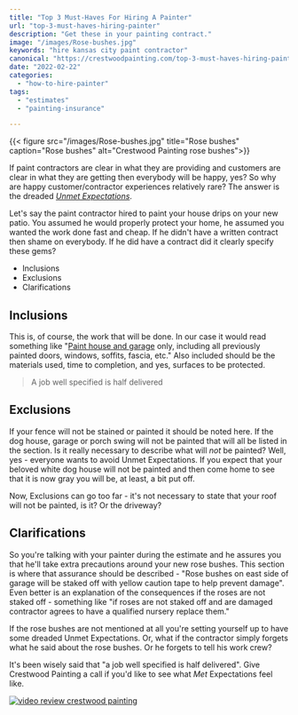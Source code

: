 ```yaml
---
title: "Top 3 Must-Haves For Hiring A Painter"
url: "top-3-must-haves-hiring-painter"
description: "Get these in your painting contract."
image: "/images/Rose-bushes.jpg"
keywords: "hire kansas city paint contractor"
canonical: "https://crestwoodpainting.com/top-3-must-haves-hiring-painter/"
date: "2022-02-22" 
categories:
  - "how-to-hire-painter"
tags:
  - "estimates"
  - "painting-insurance"

---
```

{{< figure src="/images/Rose-bushes.jpg" title="Rose bushes" caption="Rose bushes" alt="Crestwood Painting rose bushes">}}

If paint contractors are clear in what they are providing and customers are clear in what they are getting then everybody will be happy, yes? So why are happy customer/contractor experiences relatively rare? The answer is the dreaded [_Unmet Expectations_](/reviews/).

Let's say the paint contractor hired to paint your house drips on your new patio. You assumed he would properly protect your home, he assumed you wanted the work done fast and cheap. If he didn't have a written contract then shame on everybody. If he did have a contract did it clearly specify these gems?
- Inclusions
- Exclusions
- Clarifications

## Inclusions

This is, of course, the work that will be done. In our case it would read something like "[Paint house and garage](/exterior-painting-kansas-city/) only, including all previously painted doors, windows, soffits, fascia, etc." Also included should be the materials used, time to completion, and yes, surfaces to be protected.

> A job well specified is half delivered

## Exclusions

If your fence will not be stained or painted it should be noted here. If the dog house, garage or porch swing will not be painted that will all be listed in the section. Is it really necessary to describe what will _not_ be painted? Well, yes - everyone wants to avoid Unmet Expectations. If you expect that your beloved white dog house will not be painted and then come home to see that it is now gray you will be, at least, a bit put off.

Now, Exclusions can go too far - it's not necessary to state that your roof will not be painted, is it? Or the driveway?

## Clarifications

So you're talking with your painter during the estimate and he assures you that he'll take extra precautions around your new rose bushes. This section is where that assurance should be described - "Rose bushes on east side of garage will be staked off with yellow caution tape to help prevent damage". Even better is an explanation of the consequences if the roses are not staked off - something like "if roses are not staked off and are damaged contractor agrees to have a qualified nursery replace them."

If the rose bushes are not mentioned at all you're setting yourself up to have some dreaded Unmet Expectations. Or, what if the contractor simply forgets what he said about the rose bushes. Or he forgets to tell his work crew?

It's been wisely said that "a job well specified is half delivered". Give Crestwood Painting a call if you'd like to see what _Met_ Expectations feel like.

[![video review crestwood painting](/images/Ann-Davis.jpg)](/video-testimonials/)
